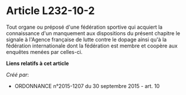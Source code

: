 # Article L232-10-2

Tout organe ou préposé d'une fédération sportive qui acquiert la connaissance d'un manquement aux dispositions du présent
chapitre le signale à l'Agence française de lutte contre le dopage ainsi qu'à la fédération internationale dont la fédération
est membre et coopère aux enquêtes menées par celles-ci.

**Liens relatifs à cet article**

_Créé par_:

  - ORDONNANCE n°2015-1207 du 30 septembre 2015 - art. 10
